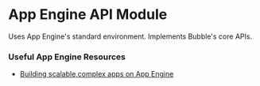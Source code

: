 App Engine API Module
=====================

Uses App Engine's standard environment. Implements Bubble's core APIs.

### Useful App Engine Resources

* [Building scalable,complex apps on App Engine](https://dl.google.com/io/2009/pres/W_0415_Building_Scalable_Complex_App_Engines.pdf)